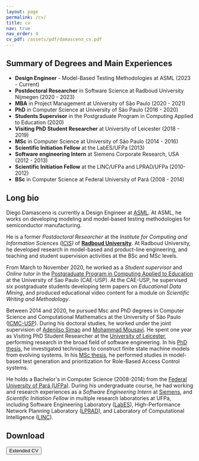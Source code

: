 ```yaml
---
layout: page
permalink: /cv/
title: cv
nav: true
nav_order: 4
cv_pdf: /assets/pdf/damasceno_cv.pdf
---
```


Summary of Degrees and Main Experiences
------
- **Design Engineer** - Model-Based Testing Methodologies at ASML (2023 - Current)
- **Postdoctoral Researcher** in Software Science at Radboud University Nijmegen (2020 - 2023)
- **MBA** in Project Management at University of São Paulo (2020 - 2021)
- **PhD** in Computer Science at University of São Paulo (2016 - 2020)
- **Students Supervisor** in the Postgraduate Program in Computing Applied to Education (2020)
- **Visiting PhD Student Researcher** at University of Leicester (2018 - 2019)
- **MSc** in Computer Science at University of São Paulo (2014 - 2016)
- **Scientific Initiation Fellow** at the LabES/UFPa (2013)
- **Software engineering Intern** at Siemens Corporate Research, USA (2012 - 2013)
- **Scientific Initiation Fellow** at the LINC/UFPa and LPRAD/UFPa (2010-2012)
- **BSc** in Computer Science at Federal University of Pará (2008 - 2014)


Long bio
------

Diego Damasceno is currently a Design Engineer at [ASML](https://www.asml.com/).
At ASML, he works on developing modeling and model-based testing methodologies for 
semiconductor manufacturing.

He is a former _Postdoctoral Researcher_ at the _Institute for Computing and
Information Sciences ([ICIS](https://www.ru.nl/icis/))_ of
**[Radboud University](https://www.ru.nl/english/people/nascimento-damasceno-c/)**. 
At Radboud University, he developed research in model-based and product-line engineering, 
and teaching and student supervision activities at the BSc and MSc levels.

From March to November 2020, he worked as a _Student supervisor_ and _Online tutor_ in 
the [Postgraduate Program in Computing Applied to Education](http://especializacao.icmc.usp.br/) 
at the University of Sao Paulo (CAE-USP).
At the CAE-USP, 
he supervised six postgraduate students developing term papers on _Educational Data Mining_, 
and produced educational video content for a module on _Scientific Writing and Methodology_.

Between 2014 and 2020, he pursued Msc and PhD degrees in Computer Science and Computational Mathematics at the University of São
Paulo ([ICMC-USP](http://icmc.usp.br/)). 
During his doctoral studies, he worked under the joint supervision
of [Adenilso Simao](http://lattes.cnpq.br/9836776931160228)
and [Mohammad Mousavi](https://www.kcl.ac.uk/people/mohammad-reza-mousavi). He spent one
year as Visiting PhD Student Researcher at the [University of Leicester](https://le.ac.uk/informatics/), performing
research in the broad field of software engineering. 
In his [PhD thesis](http://www.teses.usp.br/teses/disponiveis/55/55134/tde-02092020-091958/), 
he investigated techniques to construct finite state machine models from evolving systems.
In his [MSc thesis](http://www.teses.usp.br/teses/disponiveis/55/55134/tde-11112016-101158/), 
he performed studies in model-based test generation and prioritization for Role-Based Access Control systems.

He holds a Bachelor's in Computer Science (2008-2014) from the [Federal University of Pará (UFPa)](http://www.icen.ufpa.br/). 
During his undergraduate course, he had working and research experiences as a 
_Software Engineering Intern_ at [Siemens](https://new.siemens.com/us/en/company/siemens-in-the-usa/princeton.html), and 
_Scientific Initiation Fellow_ in multiple research laboratories at UFPa, including 
Software Engineering Laboratory ([LabES](http://www.labes.ufpa.br/)), 
High-Performance Network Planning Laboratory ([LPRAD](http://lprad.ufpa.br/)), and 
Laboratory of Computational Intelligence ([LINC](http://linc.ufpa.br/)).

Download
------

<div style="display: table;">
<div style="display: table-cell;"> 
    <button name="submit" id="extendcv" STYLE="display:block" onclick="window.open('/assets/pdf/damasceno_cv.pdf'); setTimeout(function() {document.getElementById('resume').style.display = 'block';}, 30000);">
        Extended CV
    </button> 
</div>
<div style="display: table-cell;"> 
    <button name="submit" id="resume"   STYLE="display:none"  onclick="window.open('/assets/pdf/damasceno_cv_resume.pdf'); setTimeout(function() {document.getElementById('cvfail').style.display = 'block';}, 60000);">
        Resume
    </button> 
</div>
<div style="display: table-cell;"> 
    <button name="submit" id="cvfail"   STYLE="display:none"  onclick="window.open('/assets/pdf/damasceno_cv_failures.pdf')">
        CV of Failures
    </button> 
</div>
</div>